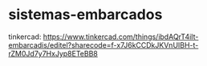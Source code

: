 # sistemas-embarcados

tinkercad: https://www.tinkercad.com/things/ibdAQrT4iIt-embarcadis/editel?sharecode=f-x7J6kCCDkJKVnUIBH-t-rZM0Jd7y7HxJyp8ETeBB8
